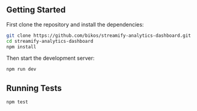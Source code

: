 
## Getting Started

First clone the repository and install the dependencies:

```bash
git clone https://github.com/bikos/streamify-analytics-dashboard.git
cd streamify-analytics-dashboard
npm install
```


Then start the development server:

```bash
npm run dev
```

## Running Tests

```bash
npm test
```

